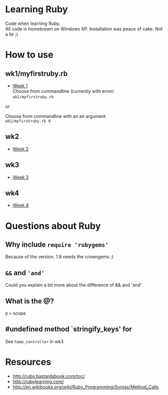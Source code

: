 # Learning Ruby

Code when learning Ruby.  
All code is homebrewn on Windows XP. Installation was peace of cake. Not a lie ;)  

# How to use

## wk1/myfirstruby.rb
* [Week 1](https://github.com/jmslbam/LearningRuby/tree/master/wk1)  
Choose from commandline (currently with error)  
`wk1/myfirstruby.rb`   

or   

Choose from commandline with an an argument   
`wk1/myfirstruby.rb 0`  

## wk2
* [Week 2](https://github.com/jmslbam/LearningRuby/tree/master/wk2)

## wk3
* [Week 3](https://github.com/jmslbam/LearningRuby/tree/master/wk3)

## wk4
* [Week 4](https://github.com/jmslbam/LearningRuby/tree/master/wk4)

# Questions about Ruby

## Why include `require 'rubygems'`   
Because of the version. 1.8 needs the crowngems ;)

## `&&` and `'and'`  
Could you explain a bit more about the difference of && and 'and'

## What is the @?
`@` = scope

## #undefined method `stringify_keys' for
See `home_controller` in wk3

# Resources
- http://ruby.bastardsbook.com/toc/
- http://rubylearning.com/
- http://en.wikibooks.org/wiki/Ruby_Programming/Syntax/Method_Calls